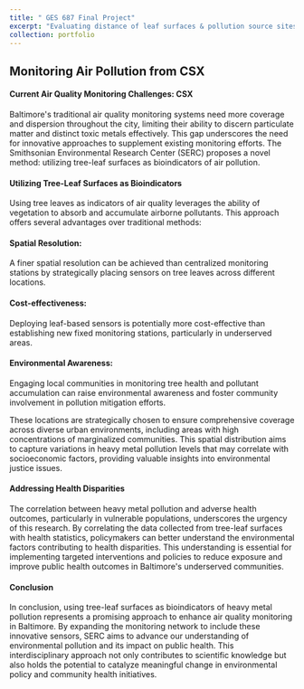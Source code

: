 ```yaml
---
title: " GES 687 Final Project"
excerpt: "Evaluating distance of leaf surfaces & pollution source sites from air sensors <br/><img src='/images/PollutionSourceIncinerator.png' height='50%'>"
collection: portfolio
---
```


## Monitoring Air Pollution from CSX 


#### Current Air Quality Monitoring Challenges: CSX

Baltimore's traditional air quality monitoring systems need more coverage and dispersion throughout the city, limiting their ability to discern particulate matter and distinct toxic metals effectively. This gap underscores the need for innovative approaches to supplement existing monitoring efforts. The Smithsonian Environmental Research Center (SERC) proposes a novel method: utilizing tree-leaf surfaces as bioindicators of air pollution.

#### Utilizing Tree-Leaf Surfaces as Bioindicators

Using tree leaves as indicators of air quality leverages the ability of vegetation to absorb and accumulate airborne pollutants. This approach offers several advantages over traditional methods:

#### Spatial Resolution: 

A finer spatial resolution can be achieved than centralized monitoring stations by strategically placing sensors on tree leaves across different locations.

#### Cost-effectiveness: 

Deploying leaf-based sensors is potentially more cost-effective than establishing new fixed monitoring stations, particularly in underserved areas.

#### Environmental Awareness: 

Engaging local communities in monitoring tree health and pollutant accumulation can raise environmental awareness and foster community involvement in pollution mitigation efforts.

These locations are strategically chosen to ensure comprehensive coverage across diverse urban environments, including areas with high concentrations of marginalized communities. This spatial distribution aims to capture variations in heavy metal pollution levels that may correlate with socioeconomic factors, providing valuable insights into environmental justice issues.

#### Addressing Health Disparities

The correlation between heavy metal pollution and adverse health outcomes, particularly in vulnerable populations, underscores the urgency of this research. By correlating the data collected from tree-leaf surfaces with health statistics, policymakers can better understand the environmental factors contributing to health disparities. This understanding is essential for implementing targeted interventions and policies to reduce exposure and improve public health outcomes in Baltimore's underserved communities.

#### Conclusion

In conclusion, using tree-leaf surfaces as bioindicators of heavy metal pollution represents a promising approach to enhance air quality monitoring in Baltimore. By expanding the monitoring network to include these innovative sensors, SERC aims to advance our understanding of environmental pollution and its impact on public health. This interdisciplinary approach not only contributes to scientific knowledge but also holds the potential to catalyze meaningful change in environmental policy and community health initiatives.

